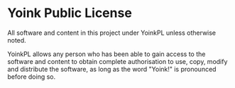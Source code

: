 Yoink Public License
====================

All software and content in this project under YoinkPL unless otherwise noted.

YoinkPL allows any person who has been able to gain access to the software and content to obtain complete authorisation to use, copy, modify and distribute the software, as long as the word "Yoink!" is pronounced before doing so.